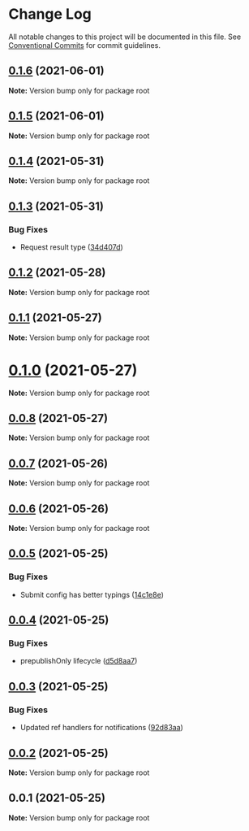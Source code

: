 # Change Log

All notable changes to this project will be documented in this file.
See [Conventional Commits](https://conventionalcommits.org) for commit guidelines.

## [0.1.6](https://github.com/rhangai/node-web-packages/compare/v0.1.5...v0.1.6) (2021-06-01)

**Note:** Version bump only for package root





## [0.1.5](https://github.com/rhangai/node-web-packages/compare/v0.1.4...v0.1.5) (2021-06-01)

**Note:** Version bump only for package root





## [0.1.4](https://github.com/rhangai/node-web-packages/compare/v0.1.3...v0.1.4) (2021-05-31)

**Note:** Version bump only for package root





## [0.1.3](https://github.com/rhangai/node-web-packages/compare/v0.1.2...v0.1.3) (2021-05-31)


### Bug Fixes

* Request result type ([34d407d](https://github.com/rhangai/node-web-packages/commit/34d407dad68ff66f6b4e6a6b2eaadd5f5bdaa453))





## [0.1.2](https://github.com/rhangai/node-web-packages/compare/v0.1.1...v0.1.2) (2021-05-28)

**Note:** Version bump only for package root





## [0.1.1](https://github.com/rhangai/node-web-packages/compare/v0.1.0...v0.1.1) (2021-05-27)

**Note:** Version bump only for package root





# [0.1.0](https://github.com/rhangai/node-web-packages/compare/v0.0.8...v0.1.0) (2021-05-27)

**Note:** Version bump only for package root





## [0.0.8](https://github.com/rhangai/node-web-packages/compare/v0.0.7...v0.0.8) (2021-05-27)

**Note:** Version bump only for package root





## [0.0.7](https://github.com/rhangai/node-web-packages/compare/v0.0.6...v0.0.7) (2021-05-26)

**Note:** Version bump only for package root





## [0.0.6](https://github.com/rhangai/node-web-packages/compare/v0.0.5...v0.0.6) (2021-05-26)

**Note:** Version bump only for package root





## [0.0.5](https://github.com/rhangai/node-vue-packages/compare/v0.0.4...v0.0.5) (2021-05-25)


### Bug Fixes

* Submit config has better typings ([14c1e8e](https://github.com/rhangai/node-vue-packages/commit/14c1e8e614709dfb9908df6075e60d84711d1294))





## [0.0.4](https://github.com/rhangai/node-vue-packages/compare/v0.0.3...v0.0.4) (2021-05-25)


### Bug Fixes

* prepublishOnly lifecycle ([d5d8aa7](https://github.com/rhangai/node-vue-packages/commit/d5d8aa7ab9ab720d3e314d5b6a1e7ecf750eab28))





## [0.0.3](https://github.com/rhangai/node-vue-packages/compare/v0.0.2...v0.0.3) (2021-05-25)


### Bug Fixes

* Updated ref handlers for notifications ([92d83aa](https://github.com/rhangai/node-vue-packages/commit/92d83aac3ba99e0eebbafa22ec4e8d1bf15b8055))





## [0.0.2](https://github.com/rhangai/node-vue-packages/compare/v0.0.1...v0.0.2) (2021-05-25)

**Note:** Version bump only for package root





## 0.0.1 (2021-05-25)

**Note:** Version bump only for package root

